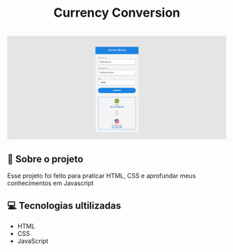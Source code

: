 <h1 align="center">
  Currency Conversion
</h1>

<br>

<img src="https://github.com/guicavallini/currency-conversion/blob/main/img/currency-conversion.png?raw=true">

<br>

<h2>
📄 Sobre o projeto
</h2>

<p>
Esse projeto foi feito para praticar HTML, CSS e aprofundar meus conhecimentos em Javascript
</p>

<h2>
💻 Tecnologias ultilizadas
</h2>

<ul>
  <li>HTML</li>
  <li>CSS</li>
  <li>JavaScript</li>
</ul>
